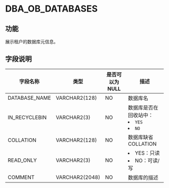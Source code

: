 DBA_OB_DATABASES 
=====================================

功能 
-------------------

展示租户的数据库元信息。

字段说明 
----------------------



|     字段名称      |       类型       | 是否可以为 NULL |             描述             |
|---------------|----------------|------------|----------------------------|
| DATABASE_NAME | VARCHAR2(128)  | NO         | 数据库名                       |
| IN_RECYCLEBIN | VARCHAR2(3)    | NO         | 数据库是否在回收站中：<li> `YES` <li> `NO` |
| COLLATION     | VARCHAR2(128)  | NO         | 数据库缺省 COLLATION            |
| READ_ONLY     | VARCHAR2(3)    | NO   | <li>YES：只读<li>NO：可读/写 |
| COMMENT       | VARCHAR2(2048) | NO         | 数据库的描述                     |


